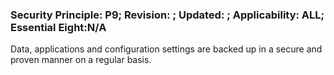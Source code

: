 ### Security Principle: P9; Revision: ; Updated: ; Applicability: ALL; Essential Eight:N/A
<p>Data, applications and configuration settings are backed up in a secure and proven manner on a regular basis.</p>